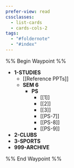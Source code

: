 ```yaml
---
prefer-view: read
cssclasses:
  - list-cards
  - cards-cols-2
tags:
  - "#foldernote"
  - "#index"
---
```


%% Begin Waypoint %%
- **1-STUDIES**
	- [[Reference PPTs]]
	- **SEM 6**
		- **PS**
			- [[1]]
			- [[2]]
			- [[3]]
			- [[PS-7]]
			- [[PS-8]]
			- [[PS-9]]
- **2-CLUBS**
- **3-SPORTS**
- **999-ARCHIVE**

%% End Waypoint %%
